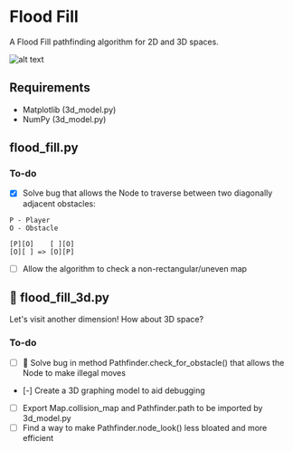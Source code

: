 # Flood Fill
A Flood Fill pathfinding algorithm for 2D and 3D spaces.

![alt text](https://github.com/jonathanredeker/flood-fill/model_example.png "3d_model.py modelling the solved path and obstacles")

## Requirements
- Matplotlib (3d_model.py)
- NumPy (3d_model.py)

## flood_fill.py

### To-do
- [x] Solve bug that allows the Node to traverse between two diagonally adjacent obstacles:
```
P - Player
O - Obstacle

[P][O]    [ ][O]
[O][ ] => [O][P]
```
- [ ] Allow the algorithm to check a non-rectangular/uneven map

## :rocket: flood_fill_3d.py
Let's visit another dimension! How about 3D space?

### To-do
- [ ] :bug: Solve bug in method Pathfinder.check_for_obstacle() that allows the Node to make illegal moves
- [-] Create a 3D graphing model to aid debugging
- [ ] Export Map.collision_map and Pathfinder.path to be imported by 3d_model.py
- [ ] Find a way to make Pathfinder.node_look() less bloated and more efficient
